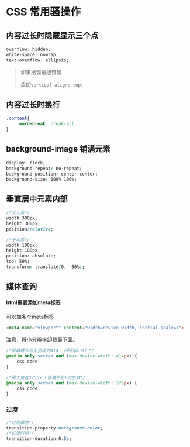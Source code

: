# CSS 常用骚操作

## 内容过长时隐藏显示三个点

```css
overflow: hidden;
white-space: nowrap;
text-overflow: ellipsis;
```

> 如果出现排版错误
>
> 添加`vertical-align: top;`

## 内容过长时换行

```css
.content{
     word-break: break-all
}
```





## background-image 铺满元素

```css
display: block;
background-repeat: no-repeat;
background-position: center center;
background-size: 100% 100%;
```





## 垂直居中元素内部

```css
/*父元素*/
width:300px;
height:300px;
position:relative;
```



```css
/*子元素*/
width:100px;
height:100px;
position: absolute;
top: 50%;
transform: translate(0, -50%);
```



## 媒体查询

#### html需要添加meta标签

可以加多个meta标签

```html
<meta name="viewport" content="width=device-width, initial-scale=1">
```



注意，将小分辨率卸载最下面。

```css
/*屏幕最大可见宽度为414 （手机plus）*/
@media only screen and (max-device-width: 414px) {
    css code
}

/*最大宽度375px (普通手机)时生效*/
@media only screen and (max-device-width: 375px) {
    css code
}
```



### 过度

```css
/*过度属性*/
transition-property:background-color;
/*过渡时间*/
transition-duration:0.5s;
```

